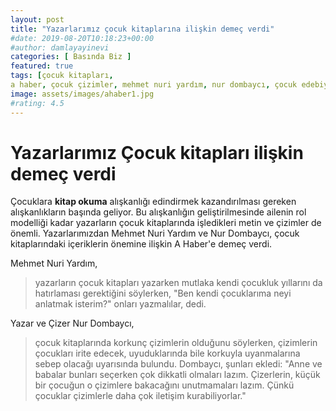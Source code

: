 ```yaml
---
layout: post
title: "Yazarlarımız çocuk kitaplarına ilişkin demeç verdi"
#date: 2019-08-20T10:18:23+00:00
#author: damlayayinevi
categories: [ Basında Biz ]
featured: true
tags: [çocuk kitapları,
a haber, çocuk çizimler, mehmet nuri yardım, nur dombaycı, çocuk edebiyatı]
image: assets/images/ahaber1.jpg
#rating: 4.5
---
```

# Yazarlarımız Çocuk kitapları ilişkin demeç verdi
Çocuklara **kitap okuma** alışkanlığı edindirmek kazandırılması gereken alışkanlıkların başında geliyor. Bu alışkanlığın geliştirilmesinde ailenin rol modelliği kadar yazarların çocuk kitaplarında işledikleri metin ve çizimler de önemli. Yazarlarımızdan Mehmet Nuri Yardım ve Nur Dombaycı, çocuk kitaplarındaki içeriklerin önemine ilişkin A Haber'e demeç verdi.

Mehmet Nuri Yardım, 
>yazarların çocuk kitapları yazarken mutlaka kendi çocukluk yıllarını da hatırlaması gerektiğini söylerken, "Ben kendi çocuklarıma neyi anlatmak isterim?" onları yazmalılar, dedi. 

Yazar ve Çizer Nur Dombaycı, 
>çocuk kitaplarında korkunç çizimlerin olduğunu söylerken, çizimlerin çocukları irite edecek, uyuduklarında bile korkuyla uyanmalarına sebep olacağı uyarısında bulundu. Dombaycı, şunları ekledi: "Anne ve babalar bunları seçerken çok dikkatli olmaları lazım. Çizerlerin, küçük bir çocuğun o çizimlere bakacağını unutmamaları lazım. Çünkü çocuklar çizimlerle daha çok iletişim kurabiliyorlar."
